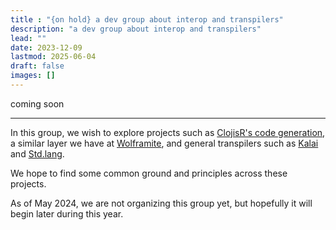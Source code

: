 ```yaml
---
title : "{on hold} a dev group about interop and transpilers"
description: "a dev group about interop and transpilers"
lead: ""
date: 2023-12-09
lastmod: 2025-06-04
draft: false
images: []
---
```


coming soon

----

In this group, we wish to explore projects such as [ClojisR's code generation](https://scicloj.github.io/clojisr/clojisr.v1.tutorials.codegen.html), a similar layer we have at [Wolframite](https://github.com/scicloj/wolframite/), and general transpilers such as [Kalai](https://github.com/kalai-transpiler/kalai) and [Std.lang](https://github.com/zcaudate/foundation-base?tab=readme-ov-file#stdlang---a-playground-for-languages).

We hope to find some common ground and principles across these projects.

As of May 2024, we are not organizing this group yet, but hopefully it will begin later during this year.
